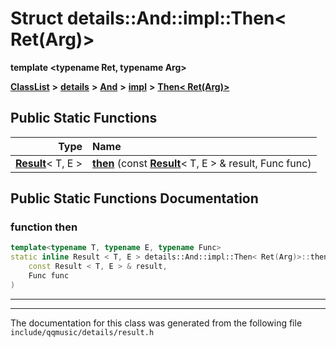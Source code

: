 

# Struct details::And::impl::Then&lt; Ret(Arg)&gt;

**template &lt;typename Ret, typename Arg&gt;**



[**ClassList**](annotated.md) **>** [**details**](namespacedetails.md) **>** [**And**](namespacedetails_1_1And.md) **>** [**impl**](namespacedetails_1_1And_1_1impl.md) **>** [**Then&lt; Ret(Arg)&gt;**](structdetails_1_1And_1_1impl_1_1Then_3_01Ret_07Arg_08_4.md)












































## Public Static Functions

| Type | Name |
| ---: | :--- |
|  [**Result**](structResult.md)&lt; T, E &gt; | [**then**](#function-then) (const [**Result**](structResult.md)&lt; T, E &gt; & result, Func func) <br> |


























## Public Static Functions Documentation




### function then 

```C++
template<typename T, typename E, typename Func>
static inline Result < T, E > details::And::impl::Then< Ret(Arg)>::then (
    const Result < T, E > & result,
    Func func
) 
```




<hr>

------------------------------
The documentation for this class was generated from the following file `include/qqmusic/details/result.h`

